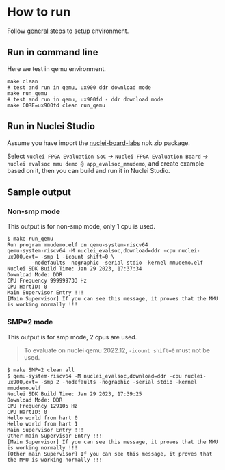 # How to run

Follow [general steps](../../README.md) to setup environment.

## Run in command line

Here we test in qemu environment.

~~~shell
make clean
# test and run in qemu, ux900 ddr download mode
make run_qemu
# test and run in qemu, ux900fd - ddr download mode
make CORE=ux900fd clean run_qemu
~~~

## Run in Nuclei Studio

Assume you have import the [nuclei-board-labs](https://github.com/Nuclei-Software/nuclei-board-labs) npk zip package.

Select `Nuclei FPGA Evaluation SoC` -> `Nuclei FPGA Evaluation Board` -> `nuclei evalsoc mmu demo @ app_evalsoc_mmudemo`, and create example based on it, then you can build and run it in Nuclei Studio.

## Sample output

### Non-smp mode

This output is for non-smp mode, only 1 cpu is used.

~~~shell
$ make run_qemu
Run program mmudemo.elf on qemu-system-riscv64
qemu-system-riscv64 -M nuclei_evalsoc,download=ddr -cpu nuclei-ux900,ext= -smp 1 -icount shift=0 \
        -nodefaults -nographic -serial stdio -kernel mmudemo.elf
Nuclei SDK Build Time: Jan 29 2023, 17:37:34
Download Mode: DDR
CPU Frequency 999999733 Hz
CPU HartID: 0
Main Supervisor Entry !!!
[Main Supervisor] If you can see this message, it proves that the MMU is working normally !!!
~~~


### SMP=2 mode

This output is for smp mode, 2 cpus are used.

> To evaluate on nuclei qemu 2022.12, `-icount shift=0` must not be used.

~~~shell
$ make SMP=2 clean all
$ qemu-system-riscv64 -M nuclei_evalsoc,download=ddr -cpu nuclei-ux900,ext= -smp 2 -nodefaults -nographic -serial stdio -kernel mmudemo.elf
Nuclei SDK Build Time: Jan 29 2023, 17:39:25
Download Mode: DDR
CPU Frequency 129105 Hz
CPU HartID: 0
Hello world from hart 0
Hello world from hart 1
Main Supervisor Entry !!!
Other main Supervisor Entry !!!
[Main Supervisor] If you can see this message, it proves that the MMU is working normally !!!
[Other main Supervisor] If you can see this message, it proves that the MMU is working normally !!!
~~~
